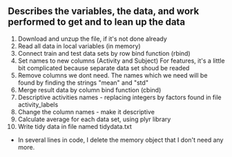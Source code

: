 ## Describes the variables, the data, and work performed to get and to lean up the data 

1. Download and unzup the file, if it's not done already
1. Read all data in local variables (in memory)
1. Connect train and test data sets by row bind function (rbind)
1. Set names to new columns (Activity and Subject)
	For features, it's a little bit complicated because separate data set shoud be readed 
1. Remove columns we dont need. The names which we need will be found by finding the strings "mean" and "std"
1. Merge result data by column bind function (cbind)
1. Descriptive activities names - replacing integers by factors found in file activity_labels
1. Change the column names  - make it descriptive
1. Calculate average for each data set, using plyr library
1. Write tidy data in file named tidydata.txt

* In several lines in code, I delete the memory object that I don't need any more.

